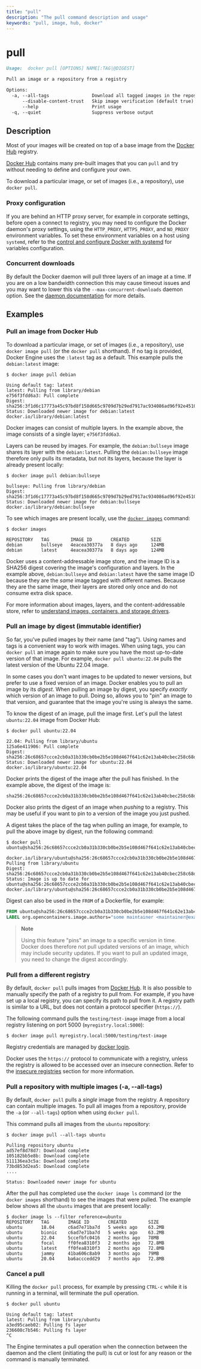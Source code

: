 ```yaml
---
title: "pull"
description: "The pull command description and usage"
keywords: "pull, image, hub, docker"
---
```


# pull

```markdown
Usage:  docker pull [OPTIONS] NAME[:TAG|@DIGEST]

Pull an image or a repository from a registry

Options:
  -a, --all-tags                Download all tagged images in the repository
      --disable-content-trust   Skip image verification (default true)
      --help                    Print usage
  -q, --quiet                   Suppress verbose output
```

## Description

Most of your images will be created on top of a base image from the
[Docker Hub](https://hub.docker.com) registry.

[Docker Hub](https://hub.docker.com) contains many pre-built images that you
can `pull` and try without needing to define and configure your own.

To download a particular image, or set of images (i.e., a repository),
use `docker pull`.

### Proxy configuration

If you are behind an HTTP proxy server, for example in corporate settings,
before open a connect to registry, you may need to configure the Docker
daemon's proxy settings, using the `HTTP_PROXY`, `HTTPS_PROXY`, and `NO_PROXY`
environment variables. To set these environment variables on a host using
`systemd`, refer to the [control and configure Docker with systemd](https://docs.docker.com/config/daemon/systemd/#httphttps-proxy)
for variables configuration.

### Concurrent downloads

By default the Docker daemon will pull three layers of an image at a time.
If you are on a low bandwidth connection this may cause timeout issues and you may want to lower
this via the `--max-concurrent-downloads` daemon option. See the
[daemon documentation](dockerd.md) for more details.

## Examples

### Pull an image from Docker Hub

To download a particular image, or set of images (i.e., a repository), use
`docker image pull` (or the `docker pull` shorthand). If no tag is provided,
Docker Engine uses the `:latest` tag as a default. This example pulls the
`debian:latest` image:

```console
$ docker image pull debian

Using default tag: latest
latest: Pulling from library/debian
e756f3fdd6a3: Pull complete
Digest: sha256:3f1d6c17773a45c97bd8f158d665c9709d7b29ed7917ac934086ad96f92e4510
Status: Downloaded newer image for debian:latest
docker.io/library/debian:latest
```

Docker images can consist of multiple layers. In the example above, the image
consists of a single layer; `e756f3fdd6a3`.

Layers can be reused by images. For example, the `debian:bullseye` image shares
its layer with the `debian:latest`. Pulling the `debian:bullseye` image therefore
only pulls its metadata, but not its layers, because the layer is already present
locally:

```console
$ docker image pull debian:bullseye

bullseye: Pulling from library/debian
Digest: sha256:3f1d6c17773a45c97bd8f158d665c9709d7b29ed7917ac934086ad96f92e4510
Status: Downloaded newer image for debian:bullseye
docker.io/library/debian:bullseye
```

To see which images are present locally, use the [`docker images`](images.md)
command:

```console
$ docker images

REPOSITORY   TAG        IMAGE ID       CREATED        SIZE
debian       bullseye   4eacea30377a   8 days ago     124MB
debian       latest     4eacea30377a   8 days ago     124MB
```

Docker uses a content-addressable image store, and the image ID is a SHA256
digest covering the image's configuration and layers. In the example above,
`debian:bullseye` and `debian:latest` have the same image ID because they are
the *same* image tagged with different names. Because they are the same image,
their layers are stored only once and do not consume extra disk space.

For more information about images, layers, and the content-addressable store,
refer to [understand images, containers, and storage drivers](https://docs.docker.com/storage/storagedriver/).


### Pull an image by digest (immutable identifier)

So far, you've pulled images by their name (and "tag"). Using names and tags is
a convenient way to work with images. When using tags, you can `docker pull` an
image again to make sure you have the most up-to-date version of that image.
For example, `docker pull ubuntu:22.04` pulls the latest version of the Ubuntu
22.04 image.

In some cases you don't want images to be updated to newer versions, but prefer
to use a fixed version of an image. Docker enables you to pull an image by its
*digest*. When pulling an image by digest, you specify *exactly* which version
of an image to pull. Doing so, allows you to "pin" an image to that version,
and guarantee that the image you're using is always the same.

To know the digest of an image, pull the image first. Let's pull the latest
`ubuntu:22.04` image from Docker Hub:

```console
$ docker pull ubuntu:22.04

22.04: Pulling from library/ubuntu
125a6e411906: Pull complete
Digest: sha256:26c68657ccce2cb0a31b330cb0be2b5e108d467f641c62e13ab40cbec258c68d
Status: Downloaded newer image for ubuntu:22.04
docker.io/library/ubuntu:22.04
```

Docker prints the digest of the image after the pull has finished. In the example
above, the digest of the image is:

```console
sha256:26c68657ccce2cb0a31b330cb0be2b5e108d467f641c62e13ab40cbec258c68d
```

Docker also prints the digest of an image when *pushing* to a registry. This
may be useful if you want to pin to a version of the image you just pushed.

A digest takes the place of the tag when pulling an image, for example, to
pull the above image by digest, run the following command:

```console
$ docker pull ubuntu@sha256:26c68657ccce2cb0a31b330cb0be2b5e108d467f641c62e13ab40cbec258c68d

docker.io/library/ubuntu@sha256:26c68657ccce2cb0a31b330cb0be2b5e108d467f641c62e13ab40cbec258c68d: Pulling from library/ubuntu
Digest: sha256:26c68657ccce2cb0a31b330cb0be2b5e108d467f641c62e13ab40cbec258c68d
Status: Image is up to date for ubuntu@sha256:26c68657ccce2cb0a31b330cb0be2b5e108d467f641c62e13ab40cbec258c68d
docker.io/library/ubuntu@sha256:26c68657ccce2cb0a31b330cb0be2b5e108d467f641c62e13ab40cbec258c68d
```

Digest can also be used in the `FROM` of a Dockerfile, for example:

```dockerfile
FROM ubuntu@sha256:26c68657ccce2cb0a31b330cb0be2b5e108d467f641c62e13ab40cbec258c68d
LABEL org.opencontainers.image.authors="some maintainer <maintainer@example.com>"
```

> **Note**
>
> Using this feature "pins" an image to a specific version in time.
> Docker does therefore not pull updated versions of an image, which may include
> security updates. If you want to pull an updated image, you need to change the
> digest accordingly.


### Pull from a different registry

By default, `docker pull` pulls images from [Docker Hub](https://hub.docker.com). It is also possible to
manually specify the path of a registry to pull from. For example, if you have
set up a local registry, you can specify its path to pull from it. A registry
path is similar to a URL, but does not contain a protocol specifier (`https://`).

The following command pulls the `testing/test-image` image from a local registry
listening on port 5000 (`myregistry.local:5000`):

```console
$ docker image pull myregistry.local:5000/testing/test-image
```

Registry credentials are managed by [docker login](login.md).

Docker uses the `https://` protocol to communicate with a registry, unless the
registry is allowed to be accessed over an insecure connection. Refer to the
[insecure registries](dockerd.md#insecure-registries) section for more information.


### <a name="all-tags"></a> Pull a repository with multiple images (-a, --all-tags)

By default, `docker pull` pulls a *single* image from the registry. A repository
can contain multiple images. To pull all images from a repository, provide the
`-a` (or `--all-tags`) option when using `docker pull`.

This command pulls all images from the `ubuntu` repository:

```console
$ docker image pull --all-tags ubuntu

Pulling repository ubuntu
ad57ef8d78d7: Download complete
105182bb5e8b: Download complete
511136ea3c5a: Download complete
73bd853d2ea5: Download complete
....

Status: Downloaded newer image for ubuntu
```

After the pull has completed use the `docker image ls` command (or the `docker images`
shorthand) to see the images that were pulled. The example below shows all the
`ubuntu` images that are present locally:

```console
$ docker image ls --filter reference=ubuntu
REPOSITORY   TAG       IMAGE ID       CREATED        SIZE
ubuntu       18.04     c6ad7e71ba7d   5 weeks ago    63.2MB
ubuntu       bionic    c6ad7e71ba7d   5 weeks ago    63.2MB
ubuntu       22.04     5ccefbfc0416   2 months ago   78MB
ubuntu       focal     ff0fea8310f3   2 months ago   72.8MB
ubuntu       latest    ff0fea8310f3   2 months ago   72.8MB
ubuntu       jammy     41ba606c8ab9   3 months ago   79MB
ubuntu       20.04     ba6acccedd29   7 months ago   72.8MB
```

### Cancel a pull

Killing the `docker pull` process, for example by pressing `CTRL-c` while it is
running in a terminal, will terminate the pull operation.

```console
$ docker pull ubuntu

Using default tag: latest
latest: Pulling from library/ubuntu
a3ed95caeb02: Pulling fs layer
236608c7b546: Pulling fs layer
^C
```

The Engine terminates a pull operation when the connection between the daemon
and the client (initiating the pull) is cut or lost for any reason or the
command is manually terminated.
